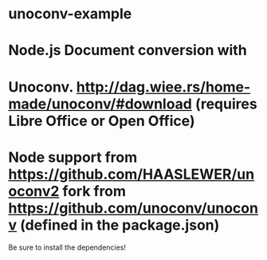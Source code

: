 # unoconv-example

# Node.js Document conversion with

# Unoconv. http://dag.wiee.rs/home-made/unoconv/#download (requires Libre Office or Open Office)

# Node support from https://github.com/HAASLEWER/unoconv2 fork from https://github.com/unoconv/unoconv (defined in the package.json)

Be sure to install the dependencies!
